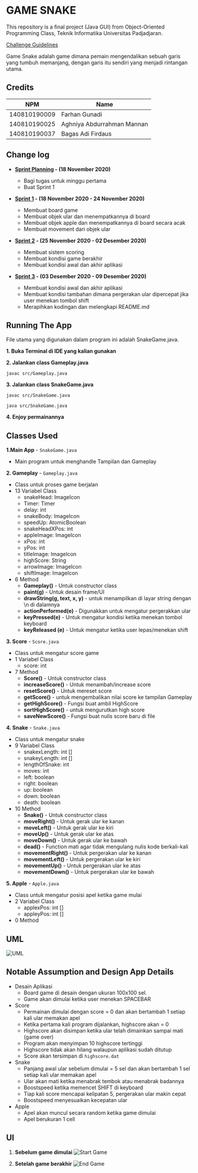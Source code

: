 # GAME SNAKE

This repository is a final project (Java GUI) from Object-Oriented Programming Class, Teknik Informatika Universitas Padjadjaran.

[Challenge Guidelines](challenge-guideline.md)

Game Snake adalah game dimana pemain mengendalikan sebuah garis yang tumbuh memanjang, dengan garis itu sendiri yang menjadi rintangan utama.

## Credits

| NPM          | Name                       |
| ------------ | -------------------------- |
| 140810190009 | Farhan Gunadi              |
| 140810190025 | Aghniya Abdurrahman Mannan |
| 140810190037 | Bagas Adi Firdaus          |

## Change log

- **[Sprint Planning](changelog/sprint-planning.md) - (18 November 2020)**

  - Bagi tugas untuk minggu pertama
  - Buat Sprint 1

- **[Sprint 1](changelog/sprint-1.md) - (18 November 2020 - 24 November 2020)**

  - Membuat board game
  - Membuat objek ular dan menempatkannya di board
  - Membuat objek apple dan menempatkannya di board secara acak
  - Membuat movement dari objek ular

- **[Sprint 2](changelog/sprint-2.md) - (25 November 2020 - 02 Desember 2020)**

  - Membuat sistem scoring
  - Membuat kondisi game berakhir
  - Membuat kondisi awal dan akhir aplikasi

- **[Sprint 3](changelog/sprint-3.md) - (03 Desember 2020 - 09 Desember 2020)**

  - Membuat kondisi awal dan akhir aplikasi
  - Membuat kondisi tambahan dimana pergerakan ular dipercepat jika user menekan tombol shift
  - Merapihkan kodingan dan melengkapi README.md

## Running The App

File utama yang digunakan dalam program ini adalah SnakeGame.java.

**1. Buka Terminal di IDE yang kalian gunakan**

**2. Jalankan class Gameplay.java**

```
javac src/Gameplay.java
```

**3. Jalankan class SnakeGame.java**

```
javac src/SnakeGame.java
```

```
java src/SnakeGame.java
```

**4. Enjoy permainannya**

## Classes Used

**1.Main App** - `SnakeGame.java`

- Main program untuk menghandle Tampilan dan Gameplay

**2. Gameplay** - `Gameplay.java`

- Class untuk proses game berjalan
- 13 Variabel Class
  - snakeHead: ImageIcon
  - Timer: Timer
  - delay: int
  - snakeBody: ImageIcon
  - speedUp: AtomicBoolean
  - snakeHeadXPos: int
  - appleImage: ImageIcon
  - xPos: int
  - yPos: int
  - titleImage: ImageIcon
  - highScore: String
  - arrowImage: ImageIcon
  - shiftImage: ImageIcon
- 6 Method
  - **Gameplay()** - Untuk constructor class
  - **paint(g)** - Untuk desain frame/UI
  - **drawString(g, text, x, y)** - untuk menampilkan di layar string dengan \n di dalamnya
  - **actionPerformed(e)** - Digunakkan untuk mengatur pergerakkan ular
  - **keyPressed(e)** - Untuk mengatur kondisi ketika menekan tombol keyboard
  - **keyReleased (e)** - Untuk mengatur ketika user lepas/menekan shift

**3. Score** - `Score.java`

- Class untuk mengatur score game
- 1 Variabel Class
  - score: int
- 7 Method
  - **Score()** - Untuk constructor class
  - **increaseScore()** - Untuk menambah/increase score
  - **resetScore()** - Untuk mereset score
  - **getScore()** - untuk mengembalikan nilai score ke tampilan Gameplay
  - **getHighScore()** - Fungsi buat ambil HighScore
  - **sortHighScore()** - untuk mengurutkan high score
  - **saveNewScore()** - Fungsi buat nulis score baru di file

**4. Snake** - `Snake.java`

- Class untuk mengatur snake
- 9 Variabel Class
  - snakexLength: int []
  - snakeyLength: int []
  - lengthOfSnake: int
  - moves: int
  - left: boolean
  - right: boolean
  - up: boolean
  - down: boolean
  - death: boolean
- 10 Method
  - **Snake()** - Untuk constructor class
  - **moveRight()** - Untuk gerak ular ke kanan
  - **moveLeft()** - Untuk gerak ular ke kiri
  - **moveUp()** - Untuk gerak ular ke atas
  - **moveDown()** - Untuk gerak ular ke bawah
  - **dead()** - Function mati agar tidak mengulang nulis kode berkali-kali
  - **movementRight()** - Untuk pergerakan ular ke kanan
  - **movementLeft()** - Untuk pergerakan ular ke kiri
  - **movementUp()** - Untuk pergerakan ular ke atas
  - **movementDown()** - Untuk pergerakan ular ke bawah

**5. Apple** - `Apple.java`

- Class untuk mengatur posisi apel ketika game mulai
- 2 Variabel Class
  - applexPos: int []
  - appleyPos: int []
- 0 Method

## UML

![UML](/images/UML_Project_Snake.png)

## Notable Assumption and Design App Details

- Desain Aplikasi
  - Board game di desain dengan ukuran 100x100 sel.
  - Game akan dimulai ketika user menekan SPACEBAR
- Score
  - Permainan dimulai dengan score = 0 dan akan bertambah 1 setiap kali ular memakan apel
  - Ketika pertama kali program dijalankan, highscore akan = 0
  - Highscore akan disimpan ketika ular telah dimainkan sampai mati (game over)
  - Program akan menyimpan 10 highscore tertinggi
  - Highscore tidak akan hilang walaupun aplikasi sudah ditutup
  - Score akan tersimpan di `highscore.dat`
- Snake
  - Panjang awal ular sebelum dimulai = 5 sel dan akan bertambah 1 sel setiap kali ular memakan apel
  - Ular akan mati ketika menabrak tembok atau menabrak badannya
  - Boostspeed ketika memencet SHIFT di keyboard
  - Tiap kali score mencapai kelipatan 5, pergerakan ular makin cepat  
  - Boostspeed menyesuaikan kecepatan ular  
- Apple
  - Apel akan muncul secara random ketika game dimulai
  - Apel berukuran 1 cell

## UI

1. **Sebelum game dimulai**
   ![Start Game](/images/UI.png)

1. **Setelah game berakhir**
   ![End Game](/images/UI2.PNG)
